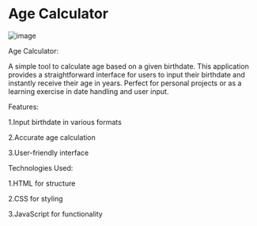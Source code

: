 # Age Calculator
![image](https://github.com/user-attachments/assets/fe380a53-8a78-42d8-9ed6-3a9caefe2cde)

Age Calculator:

A simple tool to calculate age based on a given birthdate. This application provides a straightforward interface for users to input their birthdate and instantly receive their age in years. Perfect for personal projects or as a learning exercise in date handling and user input.

Features:

1.Input birthdate in various formats

2.Accurate age calculation

3.User-friendly interface

Technologies Used:

1.HTML for structure

2.CSS for styling

3.JavaScript for functionality

